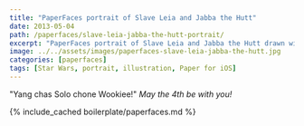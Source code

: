 ```yaml
---
title: "PaperFaces portrait of Slave Leia and Jabba the Hutt"
date: 2013-05-04
path: /paperfaces/slave-leia-jabba-the-hutt-portrait/
excerpt: "PaperFaces portrait of Slave Leia and Jabba the Hutt drawn with Paper for iOS on an iPad."
image: ../../assets/images/paperfaces-slave-leia-jabba-the-hutt.jpg
categories: [paperfaces]
tags: [Star Wars, portrait, illustration, Paper for iOS]
---
```


"Yang chas Solo chone Wookiee!" *May the 4th be with you!*

{% include_cached boilerplate/paperfaces.md %}
